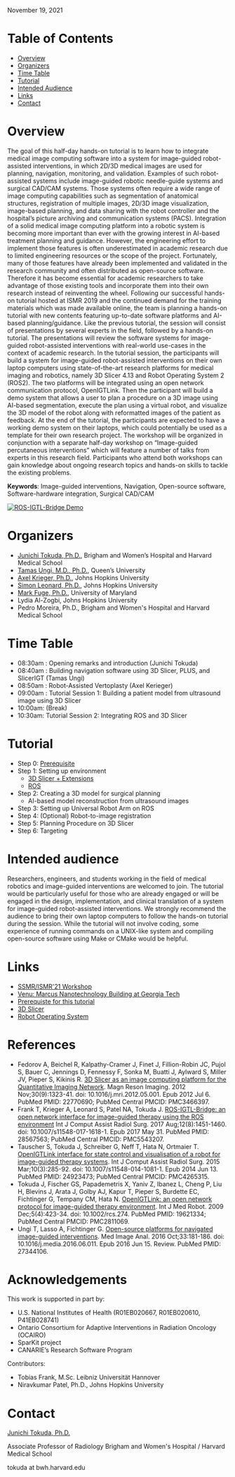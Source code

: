 November 19, 2021

<!-- Please see [prerequiste](ismr2019/prerequisite), if you are planning to participate.-->

# Table of Contents
- [Overview](#overview)
- [Organizers](#organizers)
- [Time Table](#time)
- [Tutorial](#tutorial)
- [Intended Audience](#audience)
- [Links](#links)
- [Contact](#contact)

# Overview

The goal of this half-day hands-on tutorial is to learn how to integrate medical image computing software into a system for image-guided robot-assisted interventions, in which 2D/3D medical images are used for planning, navigation, monitoring, and validation. Examples of such robot-assisted systems include image-guided robotic needle-guide systems and surgical CAD/CAM systems. Those systems often require a wide range of image computing capabilities such as segmentation of anatomical structures, registration of multiple images, 2D/3D image visualization, image-based planning, and data sharing with the robot controller and the hospital’s picture archiving and communication systems (PACS). Integration of a solid medical image computing platform into a robotic system is becoming more important than ever with the growing interest in AI-based treatment planning and guidance. 
However, the engineering effort to implement those features is often underestimated in academic research due to limited engineering resources or the scope of the project. Fortunately, many of those features have already been implemented and validated in the research community and often distributed as open-source software. Therefore it has become essential for academic researchers to take advantage of those existing tools and incorporate them into their own research instead of reinventing the wheel. 
Following our successful hands-on tutorial hosted at ISMR 2019 and the continued demand for the training materials which was made available online, the team is planning a hands-on tutorial with new contents featuring up-to-date software platforms and AI-based planning/guidance. Like the previous tutorial, the session will consist of presentations by several experts in the field, followed by a hands-on tutorial. The presentations will review the software systems for image-guided robot-assisted interventions with real-world use-cases in the context of academic research. In the tutorial session, the participants will build a system for image-guided robot-assisted interventions on their own laptop computers using state-of-the-art research platforms for medical imaging and robotics, namely 3D Slicer 4.13 and Robot Operating System 2 (ROS2). The two platforms will be integrated using an open network communication protocol, OpenIGTLink. Then the participant will build a demo system that allows a user to plan a procedure on a 3D image using AI-based segmentation, execute the plan using a virtual robot, and visualize the 3D model of the robot along with reformatted images of the patient as feedback. At the end of the tutorial, the participants are expected to have a working demo system on their laptops, which could potentially be used as a template for their own research project.
The workshop will be organized in conjunction with a separate half-day workshop on “Image-guided percutaneous interventions” which will feature a number of talks from experts in this research field. Participants who attend both workshops can gain knowledge about ongoing research topics and hands-on skills to tackle the existing problems. 

**Keywords**: Image-guided interventions, Navigation, Open-source software, Software-hardware integration, Surgical CAD/CAM


[![ROS-IGTL-Bridge Demo](http://img.youtube.com/vi/CA4x5cZQKpk/0.jpg)](https://www.youtube.com/watch?v=CA4x5cZQKpk "ROS-IGTL-Bridge Demo")

# Organizers

- [Junichi Tokuda, Ph.D.](https://scholar.harvard.edu/tokuda), Brigham and Women’s Hospital and Harvard Medical School
- [Tamas Ungi, M.D., Ph.D.](http://perk.cs.queensu.ca/users/ungi), Queen’s University
- [Axel Krieger, Ph.D.](https://me.jhu.edu/faculty/axel-krieger/), Johns Hopkins University
- [Simon Leonard, Ph.D.](https://www.cs.jhu.edu/faculty/simon-leonard/), Johns Hopkins University
- [Mark Fuge, Ph.D.](http://ideal.umd.edu/team/mark-fuge), University of Maryland
- Lydia Al-Zogbi, Johns Hopkins University
- Pedro Moreira, Ph.D., Brigham and Women's Hospital and Harvard Medical School

# Time Table

- 08:30am : Opening remarks and introduction (Junichi Tokuda)
- 08:40am : Building navigation software using 3D Slicer, PLUS, and SlicerIGT (Tamas Ungi)
- 08:50am : Robot-Assisted Vertoplasty (Axel Kerieger)
- 09:00am : Tutorial Session 1: Building a patient model from ultrasound image using 3D Slicer
- 10:00am: (Break)
- 10:30am: Tutorial Session 2: Integrating ROS and 3D Slicer

# Tutorial
- Step 0: [Prerequisite](ismr2021/prerequisite.md)
- Step 1: Setting up environment
  - [3D Slicer + Extensions](ismr2021/slicer_env.md)
  - [ROS](ismr2021/ros_env.md)
- Step 2: Creating a 3D model for surgical planning
  - AI-based model reconstruction from ultrasound images
- Step 3: Setting up Universal Robot Arm on ROS
- Step 4: (Optional) Robot-to-image registration
- Step 5: Planning Procedure on 3D Slicer
- Step 6: Targeting

# Intended audience

Researchers, engineers, and students working in the field of medical robotics and image-guided interventions are welcomed to join. The tutorial would be particularly useful for those who are already engaged or will be engaged in the design, implementation, and clinical translation of a system for image-guided robot-assisted interventions. We strongly recommend the audience to bring their own laptop computers to follow the hands-on tutorial during the session. While the tutorial will not involve coding, some experience of running commands on a UNIX-like system and compiling open-source software using Make or CMake would be helpful.


# Links
- [SSMR/ISMR'21 Workshop](http://www.ismr.gatech.edu)
- [Venu: Marcus Nanotechnology Building at Georgia Tech](http://www.ismr.gatech.edu/venue)
- [Prerequiste for this tutorial](prerequisite)
- [3D Slicer](https://www.slicer.org/)
- [Robot Operating System](http://www.ros.org/)

# References

- Fedorov A, Beichel R, Kalpathy-Cramer J, Finet J, Fillion-Robin JC, Pujol S, Bauer C, Jennings D, Fennessy F, Sonka M, Buatti J, Aylward S, Miller JV, Pieper S, Kikinis R. [3D Slicer as an image computing platform for the Quantitative Imaging Network](https://www.ncbi.nlm.nih.gov/pmc/articles/PMC3466397/). Magn Reson Imaging. 2012 Nov;30(9):1323-41. doi: 10.1016/j.mri.2012.05.001. Epub 2012 Jul 6. PubMed PMID: 22770690; PubMed Central PMCID: PMC3466397.
- Frank T, Krieger A, Leonard S, Patel NA, Tokuda J. [ROS-IGTL-Bridge: an open network interface for image-guided therapy using the ROS environment](https://www.ncbi.nlm.nih.gov/pmc/articles/PMC5543207/.) Int J Comput Assist Radiol Surg. 2017 Aug;12(8):1451-1460. doi: 10.1007/s11548-017-1618-1. Epub 2017 May 31. PubMed PMID: 28567563; PubMed Central PMCID: PMC5543207. 
- Tauscher S, Tokuda J, Schreiber G, Neff T, Hata N, Ortmaier T. [OpenIGTLink interface for state control and visualisation of a robot for image-guided therapy systems](https://www.ncbi.nlm.nih.gov/pmc/articles/PMC4265315/). Int J Comput Assist Radiol Surg. 2015 Mar;10(3):285-92. doi: 10.1007/s11548-014-1081-1. Epub 2014 Jun 13. PubMed PMID: 24923473; PubMed Central PMCID: PMC4265315. 
- Tokuda J, Fischer GS, Papademetris X, Yaniv Z, Ibanez L, Cheng P, Liu H, Blevins J, Arata J, Golby AJ, Kapur T, Pieper S, Burdette EC, Fichtinger G, Tempany CM, Hata N. [OpenIGTLink: an open network protocol for image-guided therapy environment](https://www.ncbi.nlm.nih.gov/pmc/articles/PMC2811069/). Int J Med Robot. 2009 Dec;5(4):423-34. doi: 10.1002/rcs.274. PubMed PMID: 19621334; PubMed Central PMCID: PMC2811069. 
- Ungi T, Lasso A, Fichtinger G. [Open-source platforms for navigated image-guided interventions](https://www.ncbi.nlm.nih.gov/pubmed/?term=27344106). Med Image Anal. 2016 Oct;33:181-186. doi: 10.1016/j.media.2016.06.011. Epub 2016 Jun 15. Review. PubMed PMID: 27344106.

# Acknowledgements

This work is supported in part by:
- U.S. National Institutes of Health (R01EB020667, R01EB020610, P41EB028741)
- Ontario Consortium for Adaptive Interventions in Radiation Oncology (OCAIRO)
- SparKit project
- CANARIE’s Research Software Program

Contributors:
- Tobias Frank, M.Sc. Leibniz Universität Hannover
- Niravkumar Patel, Ph.D., Johns Hopkins University

# Contact

[Junichi Tokuda, Ph.D.](https://scholar.harvard.edu/tokuda)

Associate Professor of Radiology
Brigham and Women's Hospital / Harvard Medical School

tokuda at bwh.harvard.edu




